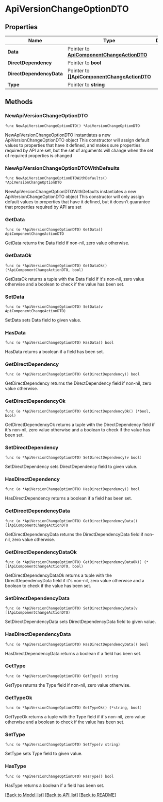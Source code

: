 # ApiVersionChangeOptionDTO

## Properties

Name | Type | Description | Notes
------------ | ------------- | ------------- | -------------
**Data** | Pointer to [**ApiComponentChangeActionDTO**](ApiComponentChangeActionDTO.md) |  | [optional] 
**DirectDependency** | Pointer to **bool** |  | [optional] 
**DirectDependencyData** | Pointer to [**[]ApiComponentChangeActionDTO**](ApiComponentChangeActionDTO.md) |  | [optional] 
**Type** | Pointer to **string** |  | [optional] 

## Methods

### NewApiVersionChangeOptionDTO

`func NewApiVersionChangeOptionDTO() *ApiVersionChangeOptionDTO`

NewApiVersionChangeOptionDTO instantiates a new ApiVersionChangeOptionDTO object
This constructor will assign default values to properties that have it defined,
and makes sure properties required by API are set, but the set of arguments
will change when the set of required properties is changed

### NewApiVersionChangeOptionDTOWithDefaults

`func NewApiVersionChangeOptionDTOWithDefaults() *ApiVersionChangeOptionDTO`

NewApiVersionChangeOptionDTOWithDefaults instantiates a new ApiVersionChangeOptionDTO object
This constructor will only assign default values to properties that have it defined,
but it doesn't guarantee that properties required by API are set

### GetData

`func (o *ApiVersionChangeOptionDTO) GetData() ApiComponentChangeActionDTO`

GetData returns the Data field if non-nil, zero value otherwise.

### GetDataOk

`func (o *ApiVersionChangeOptionDTO) GetDataOk() (*ApiComponentChangeActionDTO, bool)`

GetDataOk returns a tuple with the Data field if it's non-nil, zero value otherwise
and a boolean to check if the value has been set.

### SetData

`func (o *ApiVersionChangeOptionDTO) SetData(v ApiComponentChangeActionDTO)`

SetData sets Data field to given value.

### HasData

`func (o *ApiVersionChangeOptionDTO) HasData() bool`

HasData returns a boolean if a field has been set.

### GetDirectDependency

`func (o *ApiVersionChangeOptionDTO) GetDirectDependency() bool`

GetDirectDependency returns the DirectDependency field if non-nil, zero value otherwise.

### GetDirectDependencyOk

`func (o *ApiVersionChangeOptionDTO) GetDirectDependencyOk() (*bool, bool)`

GetDirectDependencyOk returns a tuple with the DirectDependency field if it's non-nil, zero value otherwise
and a boolean to check if the value has been set.

### SetDirectDependency

`func (o *ApiVersionChangeOptionDTO) SetDirectDependency(v bool)`

SetDirectDependency sets DirectDependency field to given value.

### HasDirectDependency

`func (o *ApiVersionChangeOptionDTO) HasDirectDependency() bool`

HasDirectDependency returns a boolean if a field has been set.

### GetDirectDependencyData

`func (o *ApiVersionChangeOptionDTO) GetDirectDependencyData() []ApiComponentChangeActionDTO`

GetDirectDependencyData returns the DirectDependencyData field if non-nil, zero value otherwise.

### GetDirectDependencyDataOk

`func (o *ApiVersionChangeOptionDTO) GetDirectDependencyDataOk() (*[]ApiComponentChangeActionDTO, bool)`

GetDirectDependencyDataOk returns a tuple with the DirectDependencyData field if it's non-nil, zero value otherwise
and a boolean to check if the value has been set.

### SetDirectDependencyData

`func (o *ApiVersionChangeOptionDTO) SetDirectDependencyData(v []ApiComponentChangeActionDTO)`

SetDirectDependencyData sets DirectDependencyData field to given value.

### HasDirectDependencyData

`func (o *ApiVersionChangeOptionDTO) HasDirectDependencyData() bool`

HasDirectDependencyData returns a boolean if a field has been set.

### GetType

`func (o *ApiVersionChangeOptionDTO) GetType() string`

GetType returns the Type field if non-nil, zero value otherwise.

### GetTypeOk

`func (o *ApiVersionChangeOptionDTO) GetTypeOk() (*string, bool)`

GetTypeOk returns a tuple with the Type field if it's non-nil, zero value otherwise
and a boolean to check if the value has been set.

### SetType

`func (o *ApiVersionChangeOptionDTO) SetType(v string)`

SetType sets Type field to given value.

### HasType

`func (o *ApiVersionChangeOptionDTO) HasType() bool`

HasType returns a boolean if a field has been set.


[[Back to Model list]](../README.md#documentation-for-models) [[Back to API list]](../README.md#documentation-for-api-endpoints) [[Back to README]](../README.md)


